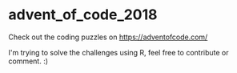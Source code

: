 # advent_of_code_2018
Check out the coding puzzles on https://adventofcode.com/

I'm trying to solve the challenges using R, feel free to contribute or comment. :)

